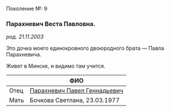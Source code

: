 Поколение №: 9

### Парахневич Веста Павловна.

_род. 21.11.2003_

Это дочка моего единокровного двоюродного брата — Павла Парахневича.

Живет в Минске, и видимо там учится.

|      | ФИО                                                                       |
|------|---------------------------------------------------------------------------|
| Отец | [Парахневич Павел Геннадьевич](/ancestors/8-Парахневич-Павел-Геннадьевич) |
| Мать | Бочкова Светлана, 23.03.1977                                              |

        
